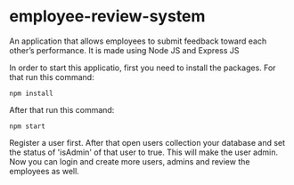 # employee-review-system
An application that allows employees to submit feedback toward each other’s performance. It is made using Node JS and Express JS

In order to start this applicatio, first you need to install the packages. For that run this command:
```
npm install
```

After that run this command:
```
npm start
```

Register a user first. After that open users collection your database and set the status of 'isAdmin' of that user to true. This will make the user admin. Now you can login and create more users, admins and review the employees as well.
